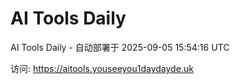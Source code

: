 # AI Tools Daily

AI Tools Daily - 自动部署于 2025-09-05 15:54:16 UTC

访问: https://aitools.youseeyou1daydayde.uk

